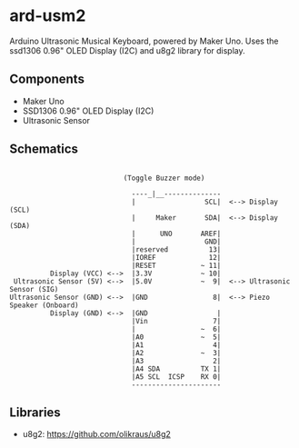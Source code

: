 # ard-usm2
Arduino Ultrasonic Musical Keyboard, powered by Maker Uno. Uses the ssd1306 0.96" OLED Display (I2C) and u8g2 library for display.

## Components
- Maker Uno
- SSD1306 0.96" OLED Display (I2C)
- Ultrasonic Sensor

## Schematics
```

                            (Toggle Buzzer mode)

                              ----_|__--------------
                              |                 SCL|  <--> Display (SCL)
                              |     Maker       SDA|  <--> Display (SDA)
                              |      UNO       AREF|
                              |                 GND|
                              |reserved          13|
                              |IOREF             12|                              
                              |RESET           ~ 11|
          Display (VCC) <-->  |3.3V            ~ 10|                        
 Ultrasonic Sensor (5V) <-->  |5.0V            ~  9|  <--> Ultrasonic Sensor (SIG)
Ultrasonic Sensor (GND) <-->  |GND                8|  <--> Piezo Speaker (Onboard)
          Display (GND) <-->  |GND                 |
                              |Vin                7|
                              |                ~  6|
                              |A0              ~  5|                                
                              |A1                 4|
                              |A2              ~  3|
                              |A3                 2|
                              |A4 SDA          TX 1|   
                              |A5 SCL  ICSP    RX 0|   
                              ----------------------   

```
## Libraries
- u8g2: https://github.com/olikraus/u8g2
